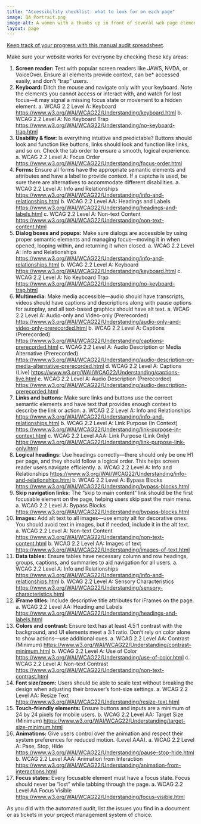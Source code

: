 ```yaml
---
title: "Accessibility checklist: what to look for on each page"
image: QA_Portrait.png
image-alt: A women with a thumbs up in front of several web page elements like forms and and charts
layout: page
---
```

[Keep track of your progress with this manual audit spreadsheet](https://docs.google.com/spreadsheets/d/1EDh0nzHF-LroFjLmSGLib4ylLaNe8_Tm-J1KcSSIf4I/edit?gid=0#gid=0).

Make sure your website works for everyone by checking these key areas:

1. **Screen reader:** Test with popular screen readers like JAWS, NVDA, or VoiceOver. Ensure all elements provide context, can be* accessed easily, and don’t “trap” users.
2. **Keyboard:** Ditch the mouse and navigate only with your keyboard. Note the elements you cannot access or interact with, and watch for lost focus—it may signal a missing focus state or movement to a hidden element.
    a. WCAG 2.2 Level A: Keyboard https://www.w3.org/WAI/WCAG22/Understanding/keyboard.html 
    b. WCAG 2.2 Level A: No Keyboard Trap https://www.w3.org/WAI/WCAG22/Understanding/no-keyboard-trap.html
3. **Usability & flow:** Is everything intuitive and predictable? Buttons should look and function like buttons, links should look and function like links, and so on. Check the tab order to ensure a smooth, logical experience.
    a. WCAG 2.2 Level A: Focus Order https://www.w3.org/WAI/WCAG22/Understanding/focus-order.html 
4. **Forms:** Ensure all forms have the appropriate semantic elements and attributes and have a label to provide context. If a captcha is used, be sure there are alternatives to accommodate different disabilities.
    a. WCAG 2.2 Level A: Info and Relationships https://www.w3.org/WAI/WCAG22/Understanding/info-and-relationships.html 
    b. WCAG 2.2 Level AA: Headings and Labels https://www.w3.org/WAI/WCAG22/Understanding/headings-and-labels.html 
    c. WCAG 2.2 Level A: Non-text Content https://www.w3.org/WAI/WCAG22/Understanding/non-text-content.html 
5. **Dialog boxes and popups:** Make sure dialogs are accessible by using proper semantic elements and managing focus—moving it in when opened, looping within, and returning it when closed.
    a. WCAG 2.2 Level A: Info and Relationships https://www.w3.org/WAI/WCAG22/Understanding/info-and-relationships.html 
    b. WCAG 2.2 Level A: Keyboard https://www.w3.org/WAI/WCAG22/Understanding/keyboard.html 
    c. WCAG 2.2 Level A: No Keyboard Trap https://www.w3.org/WAI/WCAG22/Understanding/no-keyboard-trap.html 
6. **Multimedia:** Make media accessible—audio should have transcripts, videos should have captions and descriptions along with pause options for autoplay, and all text-based graphics should have alt text.
    a. WCAG 2.2 Level A: Audio-only and Video-only (Prerecorded) https://www.w3.org/WAI/WCAG22/Understanding/audio-only-and-video-only-prerecorded.html 
    b. WCAG 2.2 Level A: Captions (Prerecorded) https://www.w3.org/WAI/WCAG22/Understanding/captions-prerecorded.html 
    c. WCAG 2.2 Level A: Audio Description or Media Alternative (Prerecorded) https://www.w3.org/WAI/WCAG22/Understanding/audio-description-or-media-alternative-prerecorded.html 
    d. WCAG 2.2 Level A: Captions (Live) https://www.w3.org/WAI/WCAG22/Understanding/captions-live.html 
    e. WCAG 2.2 Level A: Audio Description (Prerecorded) https://www.w3.org/WAI/WCAG22/Understanding/audio-description-prerecorded.html
7. **Links and buttons:** Make sure links and buttons use the correct semantic elements and have text that provides enough context to describe the link or action.
    a. WCAG 2.2 Level A: Info and Relationships https://www.w3.org/WAI/WCAG22/Understanding/info-and-relationships.html 
    b. WCAG 2.2 Level A: Link Purpose (In Context) https://www.w3.org/WAI/WCAG22/Understanding/link-purpose-in-context.html 
    c. WCAG 2.2 Level AAA: Link Purpose (Link Only) https://www.w3.org/WAI/WCAG22/Understanding/link-purpose-link-only.html 
8. **Logical headings:** Use headings correctly—there should only be one H1 per page, and they should follow a logical order. This helps screen reader users navigate efficiently.
    a. WCAG 2.2 Level A: Info and Relationships https://www.w3.org/WAI/WCAG22/Understanding/info-and-relationships.html 
    b. WCAG 2.2 Level A: Bypass Blocks https://www.w3.org/WAI/WCAG22/Understanding/bypass-blocks.html 
9. **Skip navigation links:** The “skip to main content” link should be the first focusable element on the page, helping users skip past the main menu.
    a. WCAG 2.2 Level A: Bypass Blocks https://www.w3.org/WAI/WCAG22/Understanding/bypass-blocks.html 
10. **Images:** Add alt text to all images—use empty alt for decorative ones. You should avoid text in images, but if needed, include it in the alt text.
    a. WCAG 2.2 Level A: Non-text Content https://www.w3.org/WAI/WCAG22/Understanding/non-text-content.html 
    b. WCAG 2.2 Level AA: Images of text https://www.w3.org/WAI/WCAG22/Understanding/images-of-text.html 
11. **Data tables:** Ensure tables have necessary column and row headings, groups, captions, and summaries to aid navigation for all users.
    a. WCAG 2.2 Level A: Info and Relationships https://www.w3.org/WAI/WCAG22/Understanding/info-and-relationships.html
    b. WCAG 2.2 Level A: Sensory Characteristics https://www.w3.org/WAI/WCAG22/Understanding/sensory-characteristics.html 
12. **iFrame titles:** Include descriptive title attributes for iFrames on the page.
    a. WCAG 2.2 Level AA: Heading and Labels https://www.w3.org/WAI/WCAG22/Understanding/headings-and-labels.html 
13. **Colors and contrast:** Ensure text has at least 4.5:1 contrast with the background, and UI elements meet a 3:1 ratio. Don’t rely on color alone to show actions—use additional cues.
    a. WCAG 2.2 Level AA: Contrast (Minimum) https://www.w3.org/WAI/WCAG22/Understanding/contrast-minimum.html 
    b. WCAG 2.2 Level A: Use of Color https://www.w3.org/WAI/WCAG22/Understanding/use-of-color.html 
    c. WCAG 2.2 Level A: Non-text Contrast https://www.w3.org/WAI/WCAG22/Understanding/non-text-contrast.html 
14. **Font size/zoom:** Users should be able to scale text without breaking the design when adjusting their browser’s font-size settings. 
    a. WCAG 2.2 Level AA: Resize Text https://www.w3.org/WAI/WCAG22/Understanding/resize-text.html 
15. **Touch-friendly elements:** Ensure buttons and inputs are a minimum of 24 by 24 pixels for mobile users.
    b. WCAG 2.2 Level AA: Target Size (Minimum) https://www.w3.org/WAI/WCAG22/Understanding/target-size-minimum.html 
16. **Animations:** Give users control over the animation and respect their system preferences for reduced motion. (Level AAA). 
    a. WCAG 2.2 Level A: Pase, Stop, Hide https://www.w3.org/WAI/WCAG22/Understanding/pause-stop-hide.html 
    b. WCAG 2.2 Level AAA: Animation from Interaction https://www.w3.org/WAI/WCAG22/Understanding/animation-from-interactions.html 
17. **Focus states:** Every focusable element must have a focus state. Focus should never be “lost” while tabbing through the page.
    a. WCAG 2.2 Level AA Focus Visible https://www.w3.org/WAI/WCAG22/Understanding/focus-visible.html 

As you did with the automated audit, list the issues you find in a document or as tickets in your project management system of choice.
